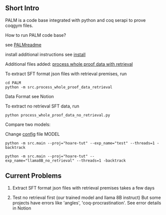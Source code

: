 ## Short Intro

PALM is a code base integrated with python and coq serapi to prove coqgym files.

How to run PALM code base?

see [PALMreadme](PALMreadme.md)

install additional instructions see [install](install_experience.md)

Additional files added: [process whole proof data with retrieval](src/process_whole_proof_data_retrieval.py)

To extract SFT format json files with retrieval premises, run

```
cd PALM
python -m src.process_whole_proof_data_retrieval
```

Data Format see Notion

To extract no retrieval SFT data, run 

```
python process_whole_proof_data_no_retrieval.py
```



Compare two models:

Change [config](src/config.py) file MODEL
```
python -m src.main --proj="hoare-tut" --exp_name="test" --threads=1 -backtrack

python -m src.main --proj="hoare-tut" --exp_name="llama8B_no_retrieval" --threads=1 -backtrack
```

## Current Problems

1. Extract SFT format json files with retrieval premises takes a few days

2. Test no retrieval first
(our trained model and llama 8B instruct)
But some projects have errors like 'angles', 'coq-procrastination'.
See error details in Notion